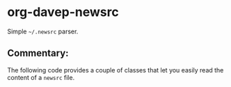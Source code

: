 # org-davep-newsrc

Simple `~/.newsrc` parser.

## Commentary:

The following code provides a couple of classes that let you easily read the
content of a `newsrc` file.

[//]: # (README.md ends here)

